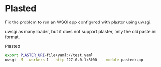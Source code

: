 # Plasted

Fix the problem to run an WSGI app configured with plaster using uwsgi.

uwsgi as many loader, but it does not support plaster, only the old paste.ini
format.

Plasted

```bash
export PLASTER_URI=file+yaml://test.yaml
uwsgi -M --workers 1 --http 127.0.0.1:8000  --module pasted:app
```

